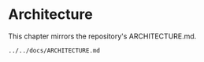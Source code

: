 # Architecture

This chapter mirrors the repository's ARCHITECTURE.md.

```include
../../docs/ARCHITECTURE.md
```

